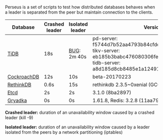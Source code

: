 Perseus is a set of scripts to test how distributed databases behaves when a leader is separated from the peer but maintain connection to the clients. 

| Database | Crashed leader | Isolated leader | Version |
| --- | --- | --- | --- |
| [TiDB](https://github.com/rystsov/perseus/tree/master/tidb) | 18s | [BUG](https://github.com/pingcap/tidb/issues/2676): 2m 40s | pd-server: f5744d7b52aa4793b84cfdcd4efae1fc9a9bac6b<br/> tikv-server: eb185b3babc476080306fef7c05b7673c1342455<br/> tidb-server: a8d185d8cb8485e1a124919d0df8b10a16bc6e40 |
| [CockroachDB](https://github.com/rystsov/perseus/tree/master/cockroachdb) | 12s | 10s | beta-20170223 |
| [RethinkDB](https://github.com/rystsov/perseus/tree/master/rethinkdb) | 0.6s | 15s | rethinkdb 2.3.5~0xenial (GCC 5.3.1) |
| [Etcd](https://github.com/rystsov/perseus/tree/master/etcd) | 2s | 2s | 3.1.0 (8ba2897) |
| [Gryadka](https://github.com/rystsov/perseus/tree/master/gryadka) | 0s | 0s | 1.61.8, Redis: 3.2.8 (11aa79fd2425bed9) |

**Crashed leader:** duration of an unavailability window caused by a crashed leader (kill -9)

**Isolated leader:** duration of an unavailability window caused by a leader isolated from the peers by a network partitioning (iptables)